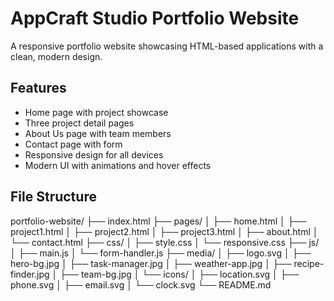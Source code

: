 # AppCraft Studio Portfolio Website

A responsive portfolio website showcasing HTML-based applications with a clean, modern design.

## Features

- Home page with project showcase
- Three project detail pages
- About Us page with team members
- Contact page with form
- Responsive design for all devices
- Modern UI with animations and hover effects

## File Structure

portfolio-website/
├── index.html
├── pages/
│   ├── home.html
│   ├── project1.html
│   ├── project2.html
│   ├── project3.html
│   ├── about.html
│   └── contact.html
├── css/
│   ├── style.css
│   └── responsive.css
├── js/
│   ├── main.js
│   └── form-handler.js
├── media/
│   ├── logo.svg
│   ├── hero-bg.jpg
│   ├── task-manager.jpg
│   ├── weather-app.jpg
│   ├── recipe-finder.jpg
│   ├── team-bg.jpg
│   └── icons/
│       ├── location.svg
│       ├── phone.svg
│       ├── email.svg
│       └── clock.svg
└── README.md
